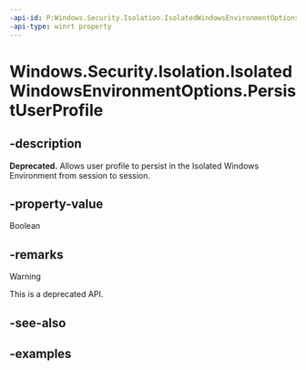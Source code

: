 ```yaml
---
-api-id: P:Windows.Security.Isolation.IsolatedWindowsEnvironmentOptions.PersistUserProfile
-api-type: winrt property
---
```


<!-- Property syntax.
public bool PersistUserProfile { get;  set; }
-->

# Windows.Security.Isolation.IsolatedWindowsEnvironmentOptions.PersistUserProfile

## -description

**Deprecated.** Allows user profile to persist in the Isolated Windows Environment from session to session.

## -property-value

Boolean

## -remarks

> [!WARNING]
> This is a deprecated API.

## -see-also

## -examples
